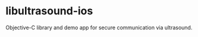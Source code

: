 libultrasound-ios
=================

Objective-C library and demo app for secure communication via ultrasound.
